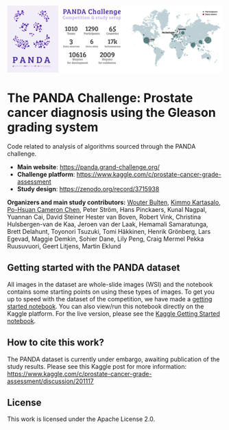 ![PANDA Challenge](media/panda_github.jpg)

# The PANDA Challenge: Prostate cancer diagnosis using the Gleason grading system

Code related to analysis of algorithms sourced through the PANDA challenge.

- **Main website**: https://panda.grand-challenge.org/
- **Challenge platform**: https://www.kaggle.com/c/prostate-cancer-grade-assessment
- **Study design**: https://zenodo.org/record/3715938

**Organizers and main study contributors:** [Wouter Bulten](https://github.com/wouterbulten), [Kimmo Kartasalo](https://github.com/kimmokartasalo), [Po-Hsuan Cameron Chen](https://github.com/cameronphchen), Peter Ström, Hans Pinckaers, Kunal Nagpal, Yuannan Cai, David Steiner
Hester van Boven, Robert Vink, Christina Hulsbergen-van de Kaa, Jeroen van der Laak, Hemamali Samaratunga, Brett Delahunt, Toyonori Tsuzuki, Tomi Häkkinen, Henrik Grönberg, Lars Egevad, Maggie Demkin, Sohier Dane, Lily Peng, Craig Mermel
Pekka Ruusuvuori, Geert Litjens, Martin Eklund

## Getting started with the PANDA dataset

All images in the dataset are whole-slide images (WSI) and the notebook contains some starting points on using these types of images. To get you up to speed with the dataset of the competition, we have made a [getting started notebook](https://github.com/DIAGNijmegen/panda-challenge/blob/main/notebooks/getting-started-with-the-panda-dataset.ipynb). You can also view/run this notebook directly on the Kaggle platform. For the live version, please see the [Kaggle Getting Started notebook](https://www.kaggle.com/wouterbulten/getting-started-with-the-panda-dataset).


## How to cite this work?

The PANDA dataset is currently under embargo, awaiting publication of the study results. Please see this Kaggle post for more information: https://www.kaggle.com/c/prostate-cancer-grade-assessment/discussion/201117

## License

This work is licensed under the Apache License 2.0.